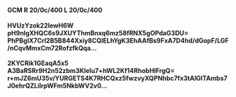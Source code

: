 #### GCM R 20/0c/400 L 20/0c/400
**HVUzYzok22IewH6W**<br/>**pH9nlgXHQC6s9JXUYThmBnxq6mz58fRNX5gOPdaG3DU=**<br/>**PhPBgIX7CrI2B5B844Xxiy8CQlELhYgK3EhAAfBs9FxA7D4hd/dGopF/LGF/nCqvMmxCm72RofzfkQqa...**<br/><br/>
**2KYCRik1GEaqA5x5**<br/>**A3BaRSRr9H2n52zbm3KleIu7+hWL2Kf14RhobHlFrgQ=**<br/>**r+mJZ6mU35v/YURGETS4K7RHCQxz5fwzvyXQPNhbc7fx3tAIGITAmbs7J0ehrQZLilrpWFm5NkbWV2v0...**